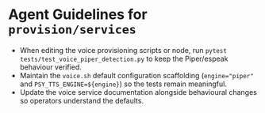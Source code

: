 # Agent Guidelines for `provision/services`

- When editing the voice provisioning scripts or node, run `pytest tests/test_voice_piper_detection.py` to keep the Piper/espeak behaviour verified.
- Maintain the `voice.sh` default configuration scaffolding (`engine="piper"` and `PSY_TTS_ENGINE=${engine}`) so the tests remain meaningful.
- Update the voice service documentation alongside behavioural changes so operators understand the defaults.
